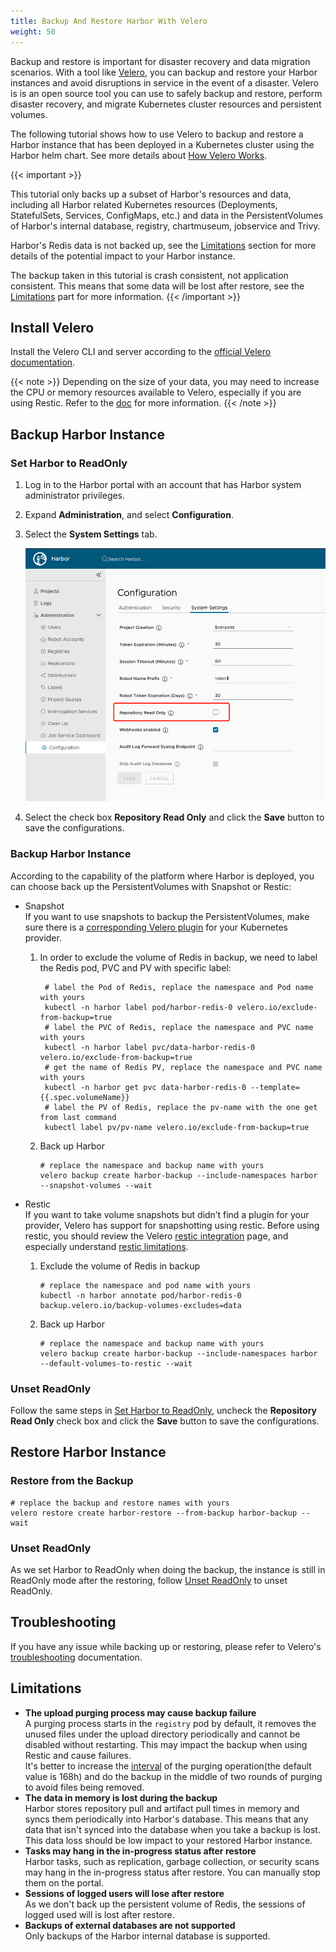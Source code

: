 ```yaml
---
title: Backup And Restore Harbor With Velero  
weight: 50
---
```


Backup and restore is important for disaster recovery and data migration scenarios. With a tool like [Velero](https://velero.io/), you can backup and restore your Harbor instances and avoid disruptions in service in the event of a disaster. Velero is is an open source tool you can use to safely backup and restore, perform disaster recovery, and migrate Kubernetes cluster resources and persistent volumes.

The following tutorial shows how to use Velero to backup and restore a Harbor instance that has been deployed in a Kubernetes cluster using the Harbor helm chart. See more details about [How Velero Works](https://velero.io/docs/v1.9/how-velero-works/).

{{< important >}}

This tutorial only backs up a subset of Harbor's resources and data, including all Harbor related Kubernetes resources (Deployments, StatefulSets, Services, ConfigMaps, etc.) and data in the PersistentVolumes of Harbor's internal database, registry, chartmuseum, jobservice and Trivy.

Harbor's Redis data is not backed up, see the [Limitations](#limitations) section for more details of the potential impact to your Harbor instance.

The backup taken in this tutorial is crash consistent, not application consistent. This means that some data will be lost after restore, see the [Limitations](#limitations) part for more information.
{{< /important >}}

## Install Velero
Install the Velero CLI and server according to the [official Velero documentation](https://velero.io/docs/latest/basic-install/).

{{< note >}}
Depending on the size of your data, you may need to increase the CPU or memory resources available to Velero, especially if you are using Restic. Refer to the [doc](https://velero.io/docs/latest/customize-installation/#customize-resource-requests-and-limits) for more information.
{{< /note >}}

## Backup Harbor Instance
### Set Harbor to ReadOnly
1. Log in to the Harbor portal with an account that has Harbor system administrator privileges.
1. Expand **Administration**, and select **Configuration**.
1. Select the **System Settings** tab.

   ![Set read only](../../img/set-read-only.png)

1. Select the check box **Repository Read Only** and click the **Save** button to save the configurations.

### Backup Harbor Instance
According to the capability of the platform where Harbor is deployed, you can choose back up the PersistentVolumes with Snapshot or Restic:
* Snapshot  
  If you want to use snapshots to backup the PersistentVolumes, make sure there is a [corresponding Velero plugin](https://velero.io/docs/v1.9/supported-providers/) for your Kubernetes provider.
  1. In order to exclude the volume of Redis in backup, we need to label the Redis pod, PVC and PV with specific label:
     ```shell
      # label the Pod of Redis, replace the namespace and Pod name with yours
      kubectl -n harbor label pod/harbor-redis-0 velero.io/exclude-from-backup=true
      # label the PVC of Redis, replace the namespace and PVC name with yours
      kubectl -n harbor label pvc/data-harbor-redis-0 velero.io/exclude-from-backup=true
      # get the name of Redis PV, replace the namespace and PVC name with yours
      kubectl -n harbor get pvc data-harbor-redis-0 --template={{.spec.volumeName}}
      # label the PV of Redis, replace the pv-name with the one get from last command
      kubectl label pv/pv-name velero.io/exclude-from-backup=true
     ```
  1. Back up Harbor
      ```shell
      # replace the namespace and backup name with yours
      velero backup create harbor-backup --include-namespaces harbor --snapshot-volumes --wait
      ```

* Restic  
  If you want to take volume snapshots but didn’t find a plugin for your provider, Velero has support for snapshotting using restic. Before using restic, you should review the Velero [restic integration](https://velero.io/docs/latest/restic/) page, and especially understand [restic limitations](https://velero.io/docs/latest/restic/#limitations).
  1. Exclude the volume of Redis in backup
      ```shell
      # replace the namespace and pod name with yours
      kubectl -n harbor annotate pod/harbor-redis-0 backup.velero.io/backup-volumes-excludes=data
      ```
  1. Back up Harbor
      ```shell
      # replace the namespace and backup name with yours
      velero backup create harbor-backup --include-namespaces harbor --default-volumes-to-restic --wait
      ```

### Unset ReadOnly
Follow the same steps in [Set Harbor to ReadOnly](#set-harbor-to-readonly), uncheck the **Repository Read Only** check box and click the **Save** button to save the configurations.

## Restore Harbor Instance
### Restore from the Backup
```shell
# replace the backup and restore names with yours
velero restore create harbor-restore --from-backup harbor-backup --wait
```

### Unset ReadOnly
As we set Harbor to ReadOnly when doing the backup, the instance is still in ReadOnly mode after the restoring, follow [Unset ReadOnly](#unset-readonly) to unset ReadOnly.


## Troubleshooting
If you have any issue while backing up or restoring, please refer to Velero's [troubleshooting](https://velero.io/docs/latest/troubleshooting/) documentation.

## Limitations
* **The upload purging process may cause backup failure**  
  A purging process starts in the `registry` pod by default, it removes the unused files under the upload directory periodically and cannot be disabled without restarting. This may impact the backup when using Restic and cause failures.  
  It's better to increase the [interval](https://github.com/goharbor/harbor-helm/blob/v1.9.2/values.yaml#L581) of the purging operation(the default value is 168h) and do the backup in the middle of two rounds of purging to avoid files being removed.
* **The data in memory is lost during the backup**  
  Harbor stores repository pull and artifact pull times in memory and syncs them periodically into Harbor's database. This means that any data that isn't synced into the database when you take a backup is lost. This data loss should be low impact to your restored Harbor instance.
* **Tasks may hang in the in-progress status after restore**  
  Harbor tasks, such as replication, garbage collection, or security scans may hang in the in-progress status after restore. You can manually stop them on the portal.
* **Sessions of logged users will lose after restore**  
  As we don't back up the persistent volume of Redis, the sessions of logged used will is lost after restore.
* **Backups of external databases are not supported**  
Only backups of the Harbor internal database is supported.
